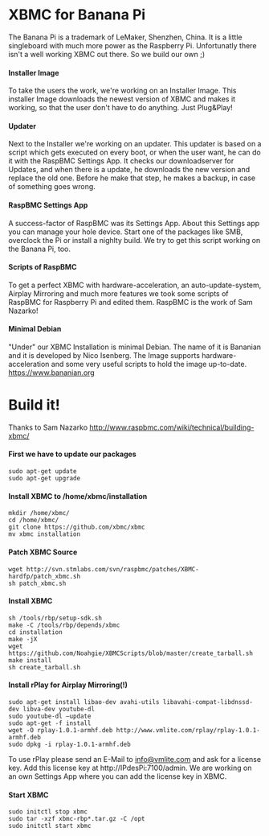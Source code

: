 XBMC for Banana Pi
===========
The Banana Pi is a trademark of LeMaker, Shenzhen, China. It is a little singleboard with much more power as the Raspberry Pi. Unfortunatly there isn't a well working XBMC out there. So we build our own ;)

#### Installer Image ####
To take the users the work, we're working on an Installer Image. This installer Image downloads the newest version of XBMC and makes it working, so that the user don't have to do anything. Just Plug&Play!

#### Updater ####
Next to the Installer we're working on an updater. This updater is based on a script which gets executed on every boot, or when the user want, he can do it with the RaspBMC Settings App. It checks our downloadserver for Updates, and when there is a update, he downloads the new version and replace the old one. Before he make that step, he makes a backup, in case of something goes wrong.

#### RaspBMC Settings App ####
A success-factor of RaspBMC was its Settings App. About this Settings app you can manage your hole device. 
Start one of the packages like SMB, overclock the Pi or install a nighlty build.
We try to get this script working on the Banana Pi, too.

#### Scripts of RaspBMC ####
To get a perfect XBMC with hardware-acceleration, an auto-update-system, Airplay Mirroring and much more features we took some scripts of RaspBMC for Raspberry Pi and edited them.
RaspBMC is the work of Sam Nazarko!

#### Minimal Debian ####
"Under" our XBMC Installation is minimal Debian. The name of it is Bananian and it is developed by Nico Isenberg.
The Image supports hardware-acceleration and some very useful scripts to hold the image up-to-date.
https://www.bananian.org

Build it!
===========
Thanks to Sam Nazarko http://www.raspbmc.com/wiki/technical/building-xbmc/

#### First we have to update our packages ####
    sudo apt-get update
    sudo apt-get upgrade

#### Install XBMC to /home/xbmc/installation ####
    mkdir /home/xbmc/
    cd /home/xbmc/
    git clone https://github.com/xbmc/xbmc
    mv xbmc installation

#### Patch XBMC Source ####
    wget http://svn.stmlabs.com/svn/raspbmc/patches/XBMC-hardfp/patch_xbmc.sh
    sh patch_xbmc.sh

#### Install XBMC ####
    sh /tools/rbp/setup-sdk.sh
    make -C /tools/rbp/depends/xbmc
    cd installation
    make -jX
    wget https://github.com/Noahgie/XBMCScripts/blob/master/create_tarball.sh
    make install
    sh create_tarball.sh

#### Install rPlay for Airplay Mirroring(!) ####
    sudo apt-get install libao-dev avahi-utils libavahi-compat-libdnssd-dev libva-dev youtube-dl
    sudo youtube-dl –update
    sudo apt-get -f install
    wget -O rplay-1.0.1-armhf.deb http://www.vmlite.com/rplay/rplay-1.0.1-armhf.deb
    sudo dpkg -i rplay-1.0.1-armhf.deb
To use rPlay please send an E-Mail to info@vmlite.com and ask for a license key. Add this license key at http://IPdesPi:7100/admin. We are working on an own Settings App where you can add the license key in XBMC.

#### Start XBMC ####
    sudo initctl stop xbmc
    sudo tar -xzf xbmc-rbp*.tar.gz -C /opt
    sudo initctl start xbmc

